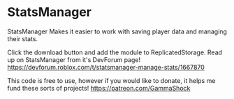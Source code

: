 # StatsManager
StatsManager Makes it easier to work with saving player data and managing their stats.

Click the download button and add the module to ReplicatedStorage. Read up on StatsManager from it's DevForum page!
https://devforum.roblox.com/t/statsmanager-manage-stats/1667870

This code is free to use, however if you would like to donate, it helps me fund these sorts of projects!
https://patreon.com/GammaShock
